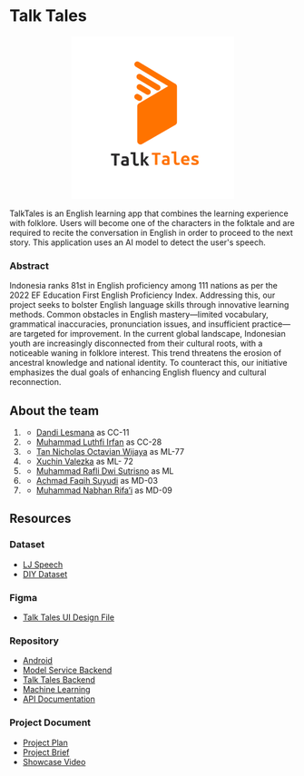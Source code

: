 # Talk Tales

<p align="center">
    <img src='./logo.png'>
</p>

TalkTales is an English learning app that combines the learning experience with folklore. Users will become one of the characters in the folktale and are required to recite the conversation in English in order to proceed to the next story. This application uses an AI model to detect the user's speech.

### Abstract
Indonesia ranks 81st in English proficiency among 111 nations as per the 2022 EF Education First English Proficiency Index. Addressing this, our project seeks to bolster English language skills through innovative learning methods. Common obstacles in English mastery—limited vocabulary, grammatical inaccuracies, pronunciation issues, and insufficient practice—are targeted for improvement. In the current global landscape, Indonesian youth are increasingly disconnected from their cultural roots, with a noticeable waning in folklore interest. This trend threatens the erosion of ancestral knowledge and national identity. To counteract this, our initiative emphasizes the dual goals of enhancing English fluency and cultural reconnection.


## About the team
1. - <a href="https://www.linkedin.com/in/dandi-lesmana-b52b3122b">Dandi Lesmana</a> as CC-11
2. - <a href="https://www.linkedin.com/in/muhammad-luthfi-irfan">Muhammad Luthfi Irfan</a> as CC-28
3. - <a href="https://www.linkedin.com/in/tan-nicholas-octavian-wijaya/">Tan Nicholas Octavian Wijaya</a> as ML-77
4. - <a href="https://www.linkedin.com/in/xuchinn">Xuchin Valezka</a> as ML- 72
5. - <a href="https://www.linkedin.com/in/mraflidwis/">Muhammad Rafli Dwi Sutrisno</a> as ML
6. - <a href="https://www.linkedin.com/in/achmad-faqih-suyudi-a540b026a/">Achmad Faqih Suyudi</a> as MD-03
7. - <a href="https://www.linkedin.com/in/muhammad-nabhan-rifa-i/ ">Muhammad Nabhan Rifa’i</a> as MD-09


## Resources

### Dataset
- <a href="https://www.kaggle.com/datasets/awsaf49/ljspeech-sr16k-dataset/code">LJ Speech</a>
- <a href="https://www.kaggle.com/datasets/tannicholasdummy/talktales-public">DIY Dataset</a>

### Figma
- <a href="https://www.figma.com/design/MgWuxx6vAtQenNnXJ7bJro/Draft-UI-Capstone?node-id=2%3A3&t=KhqhGy29NhOkX4kD-1">Talk Tales UI Design File</a>

### Repository
- <a href="https://github.com/talk-tales/Android-Talk-Tales">Android</a>
- <a href="https://github.com/talk-tales/service-model">Model Service Backend</a>
- <a href="https://github.com/talk-tales/CC-Backend">Talk Tales Backend</a>
- <a href="https://github.com/talk-tales/ML">Machine Learning</a>
- <a href="https://documenter.getpostman.com/view/26086126/2sA3XMhNgk">API Documentation</a>

### Project Document
- <a href="https://docs.google.com/document/d/11luJc1QGAnd6ucHL_YkwhH3f767V9NrI4KQnVKtNI2s/edit">Project Plan</a>
- <a href="https://docs.google.com/document/d/1jTGoh84FSeA4d8yXROtY-hOp7759mhn3EZLpLIIfXRM/edit?usp=sharing">Project Brief</a>
- <a href="https://youtu.be/GL2aoPjF4Os">Showcase Video</a>
    

